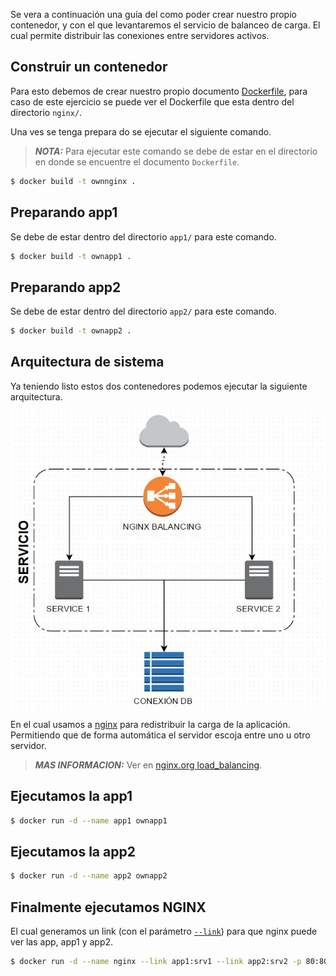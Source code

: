 
Se vera a continuación una guía del como poder crear nuestro propio contenedor, y con el que levantaremos el servicio de balanceo de carga. El cual permite distribuir las conexiones entre servidores activos.

Construir un contenedor
-----------------------

Para esto debemos de crear nuestro propio documento [Dockerfile](http://docs.docker.com/reference/builder/), para caso de este ejercicio se puede ver el Dockerfile que esta dentro del directorio `nginx/`.

Una ves se tenga prepara do se ejecutar el siguiente comando.

> ***NOTA:*** Para ejecutar este comando se debe de estar en el directorio en donde se encuentre el documento `Dockerfile`.

```bash
$ docker build -t ownnginx .
```



Preparando app1
---------------

Se debe de estar dentro del directorio `app1/` para este comando.

```bash
$ docker build -t ownapp1 .
```



Preparando app2
---------------

Se debe de estar dentro del directorio `app2/` para este comando.

```bash
$ docker build -t ownapp2 .
```



Arquitectura de sistema
-----------------------

Ya teniendo listo estos dos contenedores podemos ejecutar la siguiente arquitectura.

![Arquitectura Balanceo de Carga](diagrama.jpg)

En el cual usamos a [nginx](http://nginx.org) para redistribuir la carga de la aplicación. Permitiendo que de forma automática el servidor escoja entre uno u otro servidor.

> ***MAS INFORMACION:*** Ver en [nginx.org load_balancing](http://nginx.org/en/docs/http/load_balancing.html).



Ejecutamos la app1
------------------

```bash
$ docker run -d --name app1 ownapp1
```



Ejecutamos la app2
------------------

```bash
$ docker run -d --name app2 ownapp2
```



Finalmente ejecutamos NGINX
---------------------------

El cual generamos un link (con el parámetro [`--link`](https://docs.docker.com/userguide/dockerlinks)) para que nginx puede ver las app, app1 y app2.

```bash
$ docker run -d --name nginx --link app1:srv1 --link app2:srv2 -p 80:80 ownnginx
```
